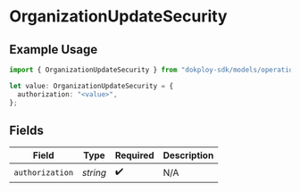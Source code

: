 # OrganizationUpdateSecurity

## Example Usage

```typescript
import { OrganizationUpdateSecurity } from "dokploy-sdk/models/operations";

let value: OrganizationUpdateSecurity = {
  authorization: "<value>",
};
```

## Fields

| Field              | Type               | Required           | Description        |
| ------------------ | ------------------ | ------------------ | ------------------ |
| `authorization`    | *string*           | :heavy_check_mark: | N/A                |